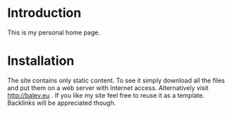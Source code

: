 Introduction
========

This is my personal home page. 

Installation
========
The site contains only static content. To see it simply download all the files and put them on a web server with Internet access. Alternatively visit http://balev.eu . If you like my site feel free to reuse it as a template. Backlinks will be appreciated though.
